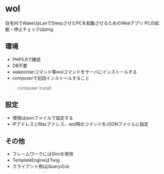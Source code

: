 # wol
自宅内でWakeUpLanでSleepさせたPCを起動させるためのWebアプリ
PCの起動・停止チェックはping

## 環境

* PHP5.6で確認
* DB不要
* wakeonlanコマンド等wolコマンドをサーバにインストールする
* composerで初回インストールすること
> composer install

## 設定
* 環境はjsonファイルで設定する
* IPアドレスとMacアドレス、wol用のコマンドをJSONファイルに指定

## その他
* フレームワークにはSlimを使用
* TemplateEngineはTwig
* クライアント側はjQueryのみ
